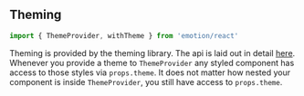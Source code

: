 ## Theming

```jsx
import { ThemeProvider, withTheme } from 'emotion/react'
```

Theming is provided by the theming library. 
The api is laid out in detail [here](https://github.com/iamstarkov/theming/blob/master/README.md#api).
Whenever you provide a theme to `ThemeProvider` any styled component has access to those styles via `props.theme`. It does not matter how nested your component is inside `ThemeProvider`, you still have access to `props.theme`.
